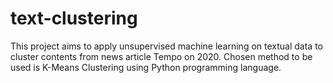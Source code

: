 # text-clustering

This project aims to apply unsupervised machine learning on textual data to cluster contents from news article Tempo on 2020. Chosen method to be used is K-Means Clustering using Python programming language.
